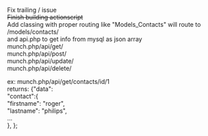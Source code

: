 Fix trailing / issue   
~~Finish building actionscript~~   
Add classing with proper routing like "Models_Contacts" will route to /models/contacts/   
and api.php to get info from mysql as json array    
munch.php/api/get/    
munch.php/api/post/    
munch.php/api/update/    
munch.php/api/delete/    

ex: munch.php/api/get/contacts/id/1    
returns: 
{"data":    
"contact":{    
	"firstname": "roger",    
	"lastname": "philips",    
...   
},
};
